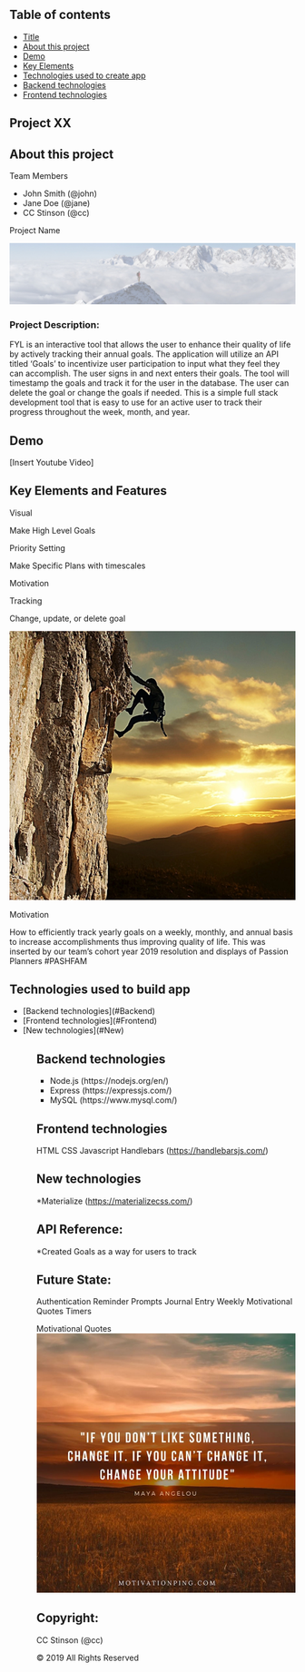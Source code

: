 ## Table of contents
  * [Title](#Title)
  * [About this project](#about-this-project)
  * [Demo](#demo)
  * [Key Elements](#key-elements)
  * [Technologies used to create app](#technologies-used)
  * [Backend technologies](#Backend)
  * [Frontend technologies](#Frontend)

## <a name="Title"></a> Project XX

## <a name="about-this-project"></a> About this project

<p> Team Members</p>
<ul>
  <li> John Smith (@john) </li>
  <li>Jane Doe (@jane) </li>
 <li>CC Stinson (@cc) </li>
</ul>

<p> Project Name</p>
<img src="img/fylbg.jpg">

### Project Description:
FYL is an interactive tool that allows the user to enhance their quality of life by actively tracking their annual goals. The application will utilize an API titled ‘Goals’ to incentivize user participation to input what they feel they can accomplish. The user signs in and next enters their goals.  The tool will timestamp the goals and track it for the user in the database.  The user can delete the goal or change the goals if needed. This is a simple full stack development tool that is easy to use for an active user to track their progress throughout the week, month, and year. 

## <a name="Demo"></a> Demo

[Insert Youtube Video]

## <a name=“key-elements”></a> Key Elements and Features

Visual

Make High Level Goals

Priority Setting

Make Specific Plans with timescales

Motivation 

Tracking

Change, update, or delete goal
 
<img src="img/climb.jpg">

<p>Motivation</P>

How to efficiently track yearly goals on a weekly, monthly, and annual basis to increase accomplishments thus improving quality of life.  This was inserted by our team’s cohort year 2019 resolution and displays of Passion  Planners #PASHFAM

 
## <a name="technologies-used"></a> Technologies used to build app

<ul>
<li>[Backend technologies](#Backend)
<li>[Frontend technologies](#Frontend)
<li>[New technologies](#New)
<ul/>
	
## <a name ="Backend"></a> Backend technologies
<ul>
<li>Node.js (https://nodejs.org/en/)
<li>Express (https://expressjs.com/)
<li>MySQL (https://www.mysql.com/)
</ul>

## <a name="Frontend"></a> Frontend technologies
HTML
CSS
Javascript
Handlebars (https://handlebarsjs.com/)

## <a name="New"></a> New technologies
*Materialize (https://materializecss.com/)

## API Reference: 
*Created Goals as a way for users to track

## Future State: 
Authentication 
Reminder Prompts 
Journal Entry
Weekly Motivational Quotes
Timers

Motivational Quotes <img src="img/quote.jpg">

## Copyright: 
CC Stinson (@cc)

© 2019 All Rights Reserved
